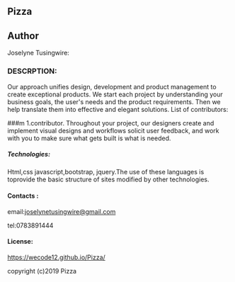 
##   Pizza
##   Author
Joselyne Tusingwire:

###   DESCRPTION:
Our approach unifies design, development and product management to create exceptional products. We start each project by understanding your business goals, the user's needs and the product requirements. Then we help translate them into effective and elegant solutions. List of contributors:

###m  1.contributor.
Throughout your project, our designers create and implement visual designs and workflows solicit user feedback, and work with you to make sure what gets built is what is needed.

#####   Technologies:
Html,css javascript,bootstrap, jquery.The use of these languages is toprovide the basic structure of sites modified by other technologies.

#### Contacts :
email:joselynetusingwire@gmail.com

tel:0783891444

####   License:
https://wecode12.github.io/Pizza/

copyright (c)2019 Pizza

